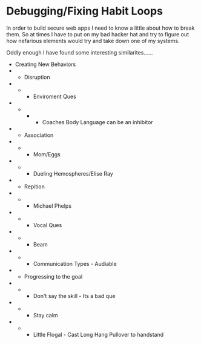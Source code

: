 # Debugging/Fixing Habit Loops




In order to build secure web apps I need to know a little about how to break them. So at times I have to put on my bad hacker hat and try to figure out how nefarious elements would try and take down one of my systems. 

Oddly enough I have found some interesting similarites......

* Creating New Behaviors
* * Disruption
* * * Enviroment Ques
* * * * Coaches Body Language can be an inhibitor
* * Association
* * * Mom/Eggs
* * * Dueling Hemospheres/Elise Ray
* * Repition
* * * Michael Phelps
* * * Vocal Ques
* * * Beam
* * * Communication Types - Audiable
* * Progressing to the goal
* * * Don't say the skill - Its a bad que
* * * Stay calm
* * * Little Flogal - Cast Long Hang Pullover to handstand